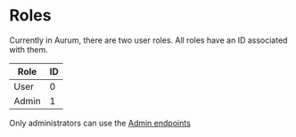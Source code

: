 # Roles
Currently in Aurum, there are two user roles. All roles have an ID associated with them.

| Role  | ID  |
|  ---  | --- |
| User  |  0  |
| Admin |  1  |


Only administrators can use the [Admin endpoints](Endpoints.md#Admin)
